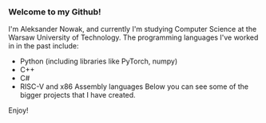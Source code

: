### Welcome to my Github!

I'm Aleksander Nowak, and currently I'm studying Computer Science at the Warsaw University of Technology.
The programming languages I've worked in in the past include:
- Python (including libraries like PyTorch, numpy)
- C++
- C#
- RISC-V and x86 Assembly languages
Below you can see some of the bigger projects that I have created.

Enjoy!
